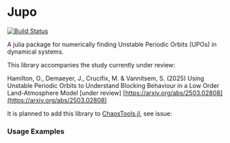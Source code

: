 # Jupo

[![Build Status](https://github.com/ushham/Jupo.jl/actions/workflows/CI.yml/badge.svg?branch=main)](https://github.com/ushham/Jupo.jl/actions/workflows/CI.yml?query=branch%3Amain)

A julia package for numerically finding Unstable Periodic Orbits (UPOs) in dynamical systems.

This library accompanies the study currently under review:

Hamilton, O., Demaeyer, J., Crucifix, M. & Vannitsem, S. (2025) Using Unstable Periodic Orbits to Understand Blocking Behaviour in a Low Order Land-Atmosphere Model [under review] [https://arxiv.org/abs/2503.02808](https://arxiv.org/abs/2503.02808)

It is planned to add this library to [ChaosTools.jl](https://github.com/JuliaDynamics/ChaosTools.jl), see issue: 

### Usage Examples